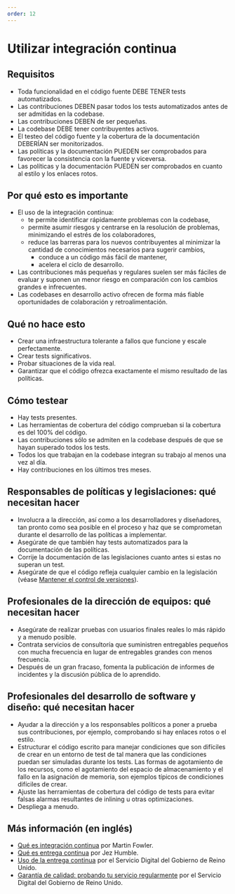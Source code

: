 ```yaml
---
order: 12
---
```


# Utilizar integración continua

## Requisitos

* Toda funcionalidad en el código fuente DEBE TENER tests automatizados.
* Las contribuciones DEBEN pasar todos los tests automatizados antes de ser admitidas en la codebase.
* Las contribuciones DEBEN de ser pequeñas.
* La codebase DEBE tener contribuyentes activos.
* El testeo del código fuente y la cobertura de la documentación DEBERÍAN ser monitorizados.
* Las políticas y la documentación PUEDEN ser comprobados para favorecer la consistencia con la fuente y viceversa.
* Las políticas y la documentación PUEDEN ser comprobados en cuanto al estilo y los enlaces rotos.

## Por qué esto es importante

* El uso de la integración continua:
  * te permite identificar rápidamente problemas con la codebase,
  * permite asumir riesgos y centrarse en la resolución de problemas, minimizando el estrés de los colaboradores,
  * reduce las barreras para los nuevos contribuyentes al minimizar la cantidad de conocimientos necesarios para sugerir cambios,
    * conduce a un código más fácil de mantener,
    * acelera el ciclo de desarrollo.
* Las contribuciones más pequeñas y regulares suelen ser más fáciles de evaluar y suponen un menor riesgo en comparación con los cambios grandes e infrecuentes.
* Las codebases en desarrollo activo ofrecen de forma más fiable oportunidades de colaboración y retroalimentación.

## Qué no hace esto

* Crear una infraestructura tolerante a fallos que funcione y escale perfectamente.
* Crear tests significativos.
* Probar situaciones de la vida real.
* Garantizar que el código ofrezca exactamente el mismo resultado de las políticas.

## Cómo testear

* Hay tests presentes.
* Las herramientas de cobertura del código comprueban si la cobertura es del 100% del código.
* Las contribuciones sólo se admiten en la codebase después de que se hayan superado todos los tests.
* Todos los que trabajan en la codebase integran su trabajo al menos una vez al día.
* Hay contribuciones en los últimos tres meses.

## Responsables de políticas y legislaciones: qué necesitan hacer

* Involucra a la dirección, así como a los desarrolladores y diseñadores, tan pronto como sea posible en el proceso y haz que se comprometan durante el desarrollo de las políticas a implementar.
* Asegúrate de que también hay tests automatizados para la documentación de las políticas.
* Corrije la documentación de las legislaciones cuanto antes si estas no superan un test.
* Asegúrate de que el código refleja cualquier cambio en la legislación (véase [Mantener el control de versiones](version-control-and-history.md)).

## Profesionales de la dirección de equipos: qué necesitan hacer

* Asegúrate de realizar pruebas con usuarios finales reales lo más rápido y a menudo posible.
* Contrata servicios de consultoría que suministren entregables pequeños con mucha frecuencia en lugar de entregables grandes con menos frecuencia.
* Después de un gran fracaso, fomenta la publicación de informes de incidentes y la discusión pública de lo aprendido.

## Profesionales del desarrollo de software y diseño: qué necesitan hacer

* Ayudar a la dirección y a los responsables políticos a poner a prueba sus contribuciones, por ejemplo, comprobando si hay enlaces rotos o el estilo.
* Estructurar el código escrito para manejar condiciones que son difíciles de crear en un entorno de test de tal manera que las condiciones puedan ser simuladas durante los tests. Las formas de agotamiento de los recursos, como el agotamiento del espacio de almacenamiento y el fallo en la asignación de memoria, son ejemplos típicos de condiciones difíciles de crear.
* Ajuste las herramientas de cobertura del código de tests para evitar falsas alarmas resultantes de inlining u otras optimizaciones.
* Despliega a menudo.

## Más información (en inglés)

* [Qué es integración continua](https://www.martinfowler.com/articles/continuousIntegration.html) por Martin Fowler.
* [Qué es entrega continua](https://www.continuousdelivery.com/) por Jez Humble.
* [Uso de la entrega continua](https://gds-way.cloudapps.digital/standards/continuous-delivery.html) por el Servicio Digital del Gobierno de Reino Unido.
* [Garantía de calidad: probando tu servicio regularmente](https://www.gov.uk/service-manual/technology/quality-assurance-testing-your-service-regularly) por el Servicio Digital del Gobierno de Reino Unido.

